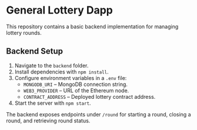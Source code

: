 # General Lottery Dapp

This repository contains a basic backend implementation for managing lottery rounds.

## Backend Setup

1. Navigate to the `backend` folder.
2. Install dependencies with `npm install`.
3. Configure environment variables in a `.env` file:
   - `MONGODB_URI` – MongoDB connection string.
   - `WEB3_PROVIDER` – URL of the Ethereum node.
   - `CONTRACT_ADDRESS` – Deployed lottery contract address.
4. Start the server with `npm start`.

The backend exposes endpoints under `/round` for starting a round, closing a round, and retrieving round status.
